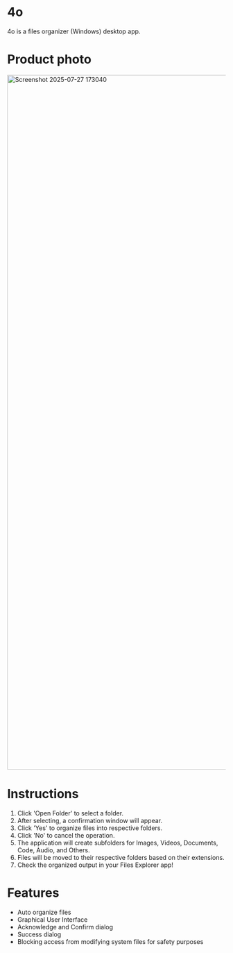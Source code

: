 # 4o
4o is a files organizer (Windows) desktop app.

# Product photo
<img width="2560" height="1600" alt="Screenshot 2025-07-27 173040" src="https://github.com/user-attachments/assets/a3903c0f-32ef-4cb8-8253-fe1826f731bc" />



# Instructions
1. Click 'Open Folder' to select a folder.
2. After selecting, a confirmation window will appear.
3. Click 'Yes' to organize files into respective folders.
4. Click 'No' to cancel the operation.
5. The application will create subfolders for Images, Videos, Documents, Code, Audio, and Others.
6. Files will be moved to their respective folders based on their extensions.
7. Check the organized output in your Files Explorer app!

# Features
- Auto organize files
- Graphical User Interface
- Acknowledge and Confirm dialog
- Success dialog
- Blocking access from modifying system files for safety purposes

